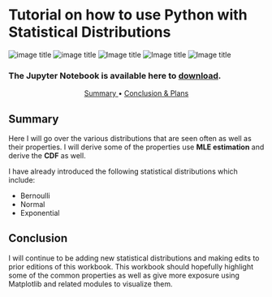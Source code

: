 # Tutorial on how to use Python with Statistical Distributions
![image title](https://img.shields.io/badge/Python%20-v%203.7.0-brightgreen.svg) ![image title](https://img.shields.io/badge/Pandas-V%200.23.4-orange.svg) ![Image title](https://img.shields.io/badge/Sqlite-V%203.26.0-blue.svg) 
![Image title](https://img.shields.io/badge/Numpy-V%201.15.1-purple.svg) ![Image title](https://img.shields.io/badge/Status-Work%20in%20Progress-brightgreen.svg)
### The Jupyter Notebook is available here to <a href="https://nbviewer.jupyter.org/github/rajis31/sqlite-python/blob/master/SQL%20Examples.ipynb"> download</a>.

<p align="center">
   <a href="#summary"> Summary </a> •
   <a href="#conc"> Conclusion & Plans </a>
</p>
  
<a id = 'summary'></a>
## Summary 

Here  I will go over the various distributions that are seen often as well as their properties. I will derive some of the properties use **MLE estimation** and derive the **CDF** as well.

I have already introduced the following statistical distributions which include:

<ul>
   <li>Bernoulli</li>
   <li>Normal</li>
   <li>Exponential</li>
</ul>

<a id = 'conclusion'></a>
## Conclusion 
I will continue to be adding new statistical distributions and making edits to prior editions of this workbook. This workbook should hopefully highlight some of the common properties as well as give more exposure using Matplotlib and related modules to visualize them.  


   
